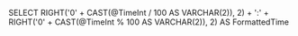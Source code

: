SELECT RIGHT('0' + CAST(@TimeInt / 100 AS VARCHAR(2)), 2) + ':' + RIGHT('0' + CAST(@TimeInt % 100 AS VARCHAR(2)), 2) AS FormattedTime
